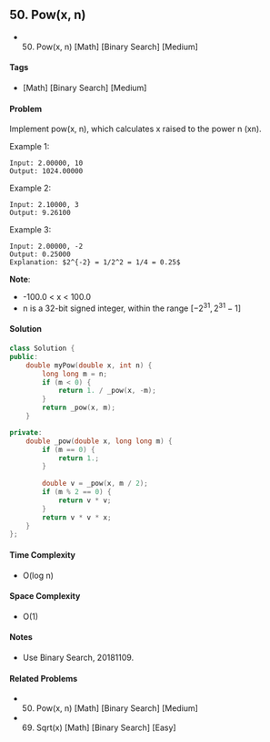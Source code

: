 ## 50. Pow(x, n)
- 50. Pow(x, n) [Math] [Binary Search] [Medium]

#### Tags
- [Math] [Binary Search] [Medium]

#### Problem
Implement pow(x, n), which calculates x raised to the power n (xn).

Example 1:

    Input: 2.00000, 10
    Output: 1024.00000

Example 2:

    Input: 2.10000, 3
    Output: 9.26100

Example 3:

    Input: 2.00000, -2
    Output: 0.25000
    Explanation: $2^{-2} = 1/2^2 = 1/4 = 0.25$

**Note**:

- -100.0 < x < 100.0
- n is a 32-bit signed integer, within the range $[−2^{31}, 2^{31} − 1]$

#### Solution
``` C++
class Solution {
public:
    double myPow(double x, int n) {
        long long m = n;
        if (m < 0) {
            return 1. / _pow(x, -m);
        }
        return _pow(x, m);
    }

private:
    double _pow(double x, long long m) {
        if (m == 0) {
            return 1.;
        }
        
        double v = _pow(x, m / 2);
        if (m % 2 == 0) {
            return v * v;
        }
        return v * v * x;
    }
};
```

#### Time Complexity
- O(log n)

#### Space Complexity
- O(1)

#### Notes
- Use Binary Search, 20181109.

#### Related Problems
- 50. Pow(x, n) [Math] [Binary Search] [Medium]
- 69. Sqrt(x) [Math] [Binary Search] [Easy]

